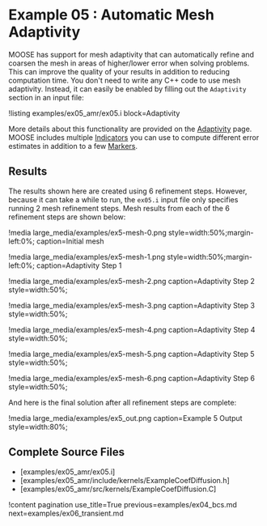 # Example 05 : Automatic Mesh Adaptivity

MOOSE has support for mesh adaptivity that can automatically refine and coarsen the mesh in areas
of higher/lower error when solving problems.  This can improve the quality of your results in
addition to reducing computation time. You don't need to write any C++ code to use mesh
adaptivity. Instead, it can easily be enabled by filling out the `Adaptivity` section in an input
file:

!listing examples/ex05_amr/ex05.i block=Adaptivity

More details about this functionality are provided on the [Adaptivity](syntax/Adaptivity/index.md)
page.  MOOSE includes multiple [Indicators](Indicators/index.md) you can use to compute different
error estimates in addition to a few [Markers](Markers/index.md).

## Results

The results shown here are created using 6 refinement steps.  However, because it can take a while
to run, the `ex05.i` input file only specifies running 2 mesh refinement steps.  Mesh results from
each of the 6 refinement steps are shown below:

!media large_media/examples/ex5-mesh-0.png
       style=width:50%;margin-left:0%;
       caption=Initial mesh

!media large_media/examples/ex5-mesh-1.png
       style=width:50%;margin-left:0%;
       caption=Adaptivity Step 1

!media large_media/examples/ex5-mesh-2.png
       caption=Adaptivity Step 2
       style=width:50%;

!media large_media/examples/ex5-mesh-3.png
       caption=Adaptivity Step 3
       style=width:50%;

!media large_media/examples/ex5-mesh-4.png
       caption=Adaptivity Step 4
       style=width:50%;

!media large_media/examples/ex5-mesh-5.png
       caption=Adaptivity Step 5
       style=width:50%;

!media large_media/examples/ex5-mesh-6.png
       caption=Adaptivity Step 6
       style=width:50%;


And here is the final solution after all refinement steps are complete:

!media large_media/examples/ex5_out.png
       caption=Example 5 Output
       style=width:80%;

## Complete Source Files

- [examples/ex05_amr/ex05.i]
- [examples/ex05_amr/include/kernels/ExampleCoefDiffusion.h]
- [examples/ex05_amr/src/kernels/ExampleCoefDiffusion.C]

!content pagination use_title=True
                    previous=examples/ex04_bcs.md
                    next=examples/ex06_transient.md
